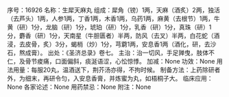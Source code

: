 序号：16926
名称：生犀天麻丸
组成：犀角（镑）1两，天麻（酒炙）2两，独活（去芦头）1两，人参1两，丁香1两，木香1两，乌药1两，麻黄（去根节）1两，牛黄（研）1分，龙脑（研）1分，琥珀（研）1分，乳香（研）1分，真珠（研）1分，麝香（研）1分，天南星（牛胆匮者）半两，防风（去叉）半两，白花蛇（酒浸，去皮骨，炙）3分，蝎梢（炒）1分，芎藭1两，安息香1两（酒化，研，去沙石，熬成膏）。
出处：《圣济总录》卷七。
主治：治一切风，手足亸曳，肢体不仁，及骨节痠痛，口面偏斜，痰涎语涩，心忪惊悸。
加减：None
功效：None
用法用量：每服20丸，温酒送下，荆芥汤亦得，不拘时候。
制备方法：上药除研者外，为细末，再研令匀，入安息香膏，并炼蜜为丸，如梧桐子大。
临床应用：None
各家论述：None
用药禁忌：None
附注：None
